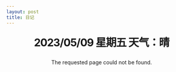 ```yaml
---
layout: post
title: 日记
---
```



<style type="text/css" media="screen">
  .container {
    margin: 1em auto;
    max-width: 60em;
    text-align: center;
  }
  h1 {
    margin: 30px 0;
    font-size: 2em;
    line-height: 1;
    letter-spacing: -1px;
  }
</style>

<div class="container">
  <h1>2023/05/09   星期五  天气：晴</h1>

  <p>The requested page could not be found.</p>
</div>
